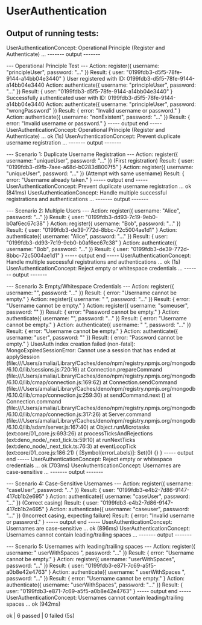 # UserAuthentication

## Output of running tests:

UserAuthenticationConcept: Operational Principle (Register and Authenticate) ...
------- output -------

--- Operational Principle Test ---
Action: register({ username: "principleUser", password: "..." })
Result: { user: "0199fdb3-d5f5-78fe-9144-a14bb04e3440" }
User registered with ID: 0199fdb3-d5f5-78fe-9144-a14bb04e3440
Action: authenticate({ username: "principleUser", password: "..." })
Result: { user: "0199fdb3-d5f5-78fe-9144-a14bb04e3440" }
Successfully authenticated user with ID: 0199fdb3-d5f5-78fe-9144-a14bb04e3440
Action: authenticate({ username: "principleUser", password: "wrongPassword" })
Result: { error: "Invalid username or password." }
Action: authenticate({ username: "nonExistent", password: "..." })
Result: { error: "Invalid username or password." }
----- output end -----
UserAuthenticationConcept: Operational Principle (Register and Authenticate) ... ok (1s)
UserAuthenticationConcept: Prevent duplicate username registration ...
------- output -------

--- Scenario 1: Duplicate Username Registration ---
Action: register({ username: "uniqueUser", password: "..." }) (First registration)
Result: { user: "0199fdb3-d9fb-7aee-a68d-b0283d8007f5" }
Action: register({ username: "uniqueUser", password: "..." }) (Attempt with same username)
Result: { error: "Username already taken." }
----- output end -----
UserAuthenticationConcept: Prevent duplicate username registration ... ok (841ms)
UserAuthenticationConcept: Handle multiple successful registrations and authentications ...
------- output -------

--- Scenario 2: Multiple Users ---
Action: register({ username: "Alice", password: "..." })
Result: { user: "0199fdb3-dd93-7c19-9eb0-b0af6ec67c38" }
Action: register({ username: "Bob", password: "..." })
Result: { user: "0199fdb3-de39-772d-8bbc-72c5004ae1d1" }
Action: authenticate({ username: "Alice", password: "..." })
Result: { user: "0199fdb3-dd93-7c19-9eb0-b0af6ec67c38" }
Action: authenticate({ username: "Bob", password: "..." })
Result: { user: "0199fdb3-de39-772d-8bbc-72c5004ae1d1" }
----- output end -----
UserAuthenticationConcept: Handle multiple successful registrations and authentications ... ok (1s)
UserAuthenticationConcept: Reject empty or whitespace credentials ...
------- output -------

--- Scenario 3: Empty/Whitespace Credentials ---
Action: register({ username: "", password: "..." })
Result: { error: "Username cannot be empty." }
Action: register({ username: " ", password: "..." })
Result: { error: "Username cannot be empty." }
Action: register({ username: "someuser", password: "" })
Result: { error: "Password cannot be empty." }
Action: authenticate({ username: "", password: "..." })
Result: { error: "Username cannot be empty." }
Action: authenticate({ username: " ", password: "..." })
Result: { error: "Username cannot be empty." }
Action: authenticate({ username: "user", password: "" })
Result: { error: "Password cannot be empty." }
UserAuth index creation failed (non-fatal): MongoExpiredSessionError: Cannot use a session that has ended
    at applySession (file:///Users/amalia/Library/Caches/deno/npm/registry.npmjs.org/mongodb/6.10.0/lib/sessions.js:720:16)
    at Connection.prepareCommand (file:///Users/amalia/Library/Caches/deno/npm/registry.npmjs.org/mongodb/6.10.0/lib/cmap/connection.js:169:62)
    at Connection.sendCommand (file:///Users/amalia/Library/Caches/deno/npm/registry.npmjs.org/mongodb/6.10.0/lib/cmap/connection.js:259:30)
    at sendCommand.next (<anonymous>)
    at Connection.command (file:///Users/amalia/Library/Caches/deno/npm/registry.npmjs.org/mongodb/6.10.0/lib/cmap/connection.js:317:26)
    at Server.command (file:///Users/amalia/Library/Caches/deno/npm/registry.npmjs.org/mongodb/6.10.0/lib/sdam/server.js:167:40)
    at Object.runMicrotasks (ext:core/01_core.js:693:26)
    at processTicksAndRejections (ext:deno_node/_next_tick.ts:59:10)
    at runNextTicks (ext:deno_node/_next_tick.ts:76:3)
    at eventLoopTick (ext:core/01_core.js:186:21) {
  [Symbol(errorLabels)]: Set(0) {}
}
----- output end -----
UserAuthenticationConcept: Reject empty or whitespace credentials ... ok (703ms)
UserAuthenticationConcept: Usernames are case-sensitive ...
------- output -------

--- Scenario 4: Case-Sensitive Usernames ---
Action: register({ username: "caseUser", password: "..." })
Result: { user: "0199fdb3-e4b2-7d86-9147-417cb1b2e695" }
Action: authenticate({ username: "caseUser", password: "..." }) (Correct casing)
Result: { user: "0199fdb3-e4b2-7d86-9147-417cb1b2e695" }
Action: authenticate({ username: "caseuser", password: "..." }) (Incorrect casing, expecting failure)
Result: { error: "Invalid username or password." }
----- output end -----
UserAuthenticationConcept: Usernames are case-sensitive ... ok (896ms)
UserAuthenticationConcept: Usernames cannot contain leading/trailing spaces ...
------- output -------

--- Scenario 5: Usernames with leading/trailing spaces ---
Action: register({ username: "  userWithSpaces  ", password: "..." })
Result: { error: "Username cannot be empty." }
Action: register({ username: "userWithSpaces", password: "..." })
Result: { user: "0199fdb3-e871-7c69-a5f5-a0b8e42e4763" }
Action: authenticate({ username: "  userWithSpaces  ", password: "..." })
Result: { error: "Username cannot be empty." }
Action: authenticate({ username: "userWithSpaces", password: "..." })
Result: { user: "0199fdb3-e871-7c69-a5f5-a0b8e42e4763" }
----- output end -----
UserAuthenticationConcept: Usernames cannot contain leading/trailing spaces ... ok (942ms)

ok | 6 passed | 0 failed (5s)
